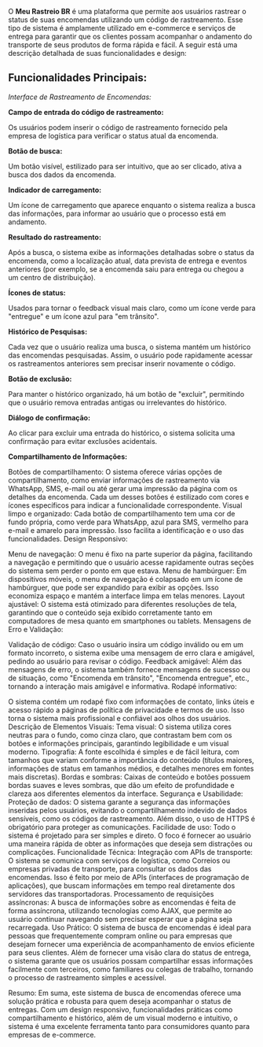 O **Meu Rastreio BR** é uma plataforma que permite aos usuários rastrear o status de suas encomendas utilizando um código de rastreamento. Esse tipo de sistema é amplamente utilizado em e-commerce e serviços de entrega para garantir que os clientes possam acompanhar o andamento do transporte de seus produtos de forma rápida e fácil. A seguir está uma descrição detalhada de suas funcionalidades e design:

## Funcionalidades Principais: ##
*Interface de Rastreamento de Encomendas:*

**Campo de entrada do código de rastreamento:** 

Os usuários podem inserir o código de rastreamento fornecido pela empresa de logística para verificar o status atual da encomenda.

**Botão de busca:**

Um botão visível, estilizado para ser intuitivo, que ao ser clicado, ativa a busca dos dados da encomenda.

**Indicador de carregamento:**

Um ícone de carregamento que aparece enquanto o sistema realiza a busca das informações, para informar ao usuário que o processo está em andamento.

**Resultado do rastreamento:** 

Após a busca, o sistema exibe as informações detalhadas sobre o status da encomenda, como a localização atual, data prevista de entrega e eventos anteriores (por exemplo, se a encomenda saiu para entrega ou chegou a um centro de distribuição).

**Ícones de status:**

Usados para tornar o feedback visual mais claro, como um ícone verde para "entregue" e um ícone azul para "em trânsito".

**Histórico de Pesquisas:**

Cada vez que o usuário realiza uma busca, o sistema mantém um histórico das encomendas pesquisadas. Assim, o usuário pode rapidamente acessar os rastreamentos anteriores sem precisar inserir novamente o código.

**Botão de exclusão:**

Para manter o histórico organizado, há um botão de "excluir", permitindo que o usuário remova entradas antigas ou irrelevantes do histórico.

**Diálogo de confirmação:** 

Ao clicar para excluir uma entrada do histórico, o sistema solicita uma confirmação para evitar exclusões acidentais.

**Compartilhamento de Informações:**

Botões de compartilhamento: O sistema oferece várias opções de compartilhamento, como enviar informações de rastreamento via WhatsApp, SMS, e-mail ou até gerar uma impressão da página com os detalhes da encomenda. Cada um desses botões é estilizado com cores e ícones específicos para indicar a funcionalidade correspondente.
Visual limpo e organizado: Cada botão de compartilhamento tem uma cor de fundo própria, como verde para WhatsApp, azul para SMS, vermelho para e-mail e amarelo para impressão. Isso facilita a identificação e o uso das funcionalidades.
Design Responsivo:

Menu de navegação: O menu é fixo na parte superior da página, facilitando a navegação e permitindo que o usuário acesse rapidamente outras seções do sistema sem perder o ponto em que estava.
Menu de hambúrguer: Em dispositivos móveis, o menu de navegação é colapsado em um ícone de hambúrguer, que pode ser expandido para exibir as opções. Isso economiza espaço e mantém a interface limpa em telas menores.
Layout ajustável: O sistema está otimizado para diferentes resoluções de tela, garantindo que o conteúdo seja exibido corretamente tanto em computadores de mesa quanto em smartphones ou tablets.
Mensagens de Erro e Validação:

Validação de código: Caso o usuário insira um código inválido ou em um formato incorreto, o sistema exibe uma mensagem de erro clara e amigável, pedindo ao usuário para revisar o código.
Feedback amigável: Além das mensagens de erro, o sistema também fornece mensagens de sucesso ou de situação, como "Encomenda em trânsito", "Encomenda entregue", etc., tornando a interação mais amigável e informativa.
Rodapé informativo:

O sistema contém um rodapé fixo com informações de contato, links úteis e acesso rápido a páginas de política de privacidade e termos de uso. Isso torna o sistema mais profissional e confiável aos olhos dos usuários.
Descrição de Elementos Visuais:
Tema visual: O sistema utiliza cores neutras para o fundo, como cinza claro, que contrastam bem com os botões e informações principais, garantindo legibilidade e um visual moderno.
Tipografia: A fonte escolhida é simples e de fácil leitura, com tamanhos que variam conforme a importância do conteúdo (títulos maiores, informações de status em tamanhos médios, e detalhes menores em fontes mais discretas).
Bordas e sombras: Caixas de conteúdo e botões possuem bordas suaves e leves sombras, que dão um efeito de profundidade e clareza aos diferentes elementos da interface.
Segurança e Usabilidade:
Proteção de dados: O sistema garante a segurança das informações inseridas pelos usuários, evitando o compartilhamento indevido de dados sensíveis, como os códigos de rastreamento. Além disso, o uso de HTTPS é obrigatório para proteger as comunicações.
Facilidade de uso: Todo o sistema é projetado para ser simples e direto. O foco é fornecer ao usuário uma maneira rápida de obter as informações que deseja sem distrações ou complicações.
Funcionalidade Técnica:
Integração com APIs de transporte: O sistema se comunica com serviços de logística, como Correios ou empresas privadas de transporte, para consultar os dados das encomendas. Isso é feito por meio de APIs (interfaces de programação de aplicações), que buscam informações em tempo real diretamente dos servidores das transportadoras.
Processamento de requisições assíncronas: A busca de informações sobre as encomendas é feita de forma assíncrona, utilizando tecnologias como AJAX, que permite ao usuário continuar navegando sem precisar esperar que a página seja recarregada.
Uso Prático:
O sistema de busca de encomendas é ideal para pessoas que frequentemente compram online ou para empresas que desejam fornecer uma experiência de acompanhamento de envios eficiente para seus clientes. Além de fornecer uma visão clara do status de entrega, o sistema garante que os usuários possam compartilhar essas informações facilmente com terceiros, como familiares ou colegas de trabalho, tornando o processo de rastreamento simples e acessível.

Resumo:
Em suma, este sistema de busca de encomendas oferece uma solução prática e robusta para quem deseja acompanhar o status de entregas. Com um design responsivo, funcionalidades práticas como compartilhamento e histórico, além de um visual moderno e intuitivo, o sistema é uma excelente ferramenta tanto para consumidores quanto para empresas de e-commerce.
